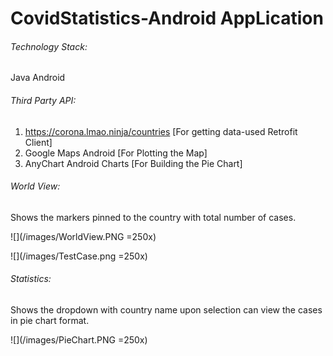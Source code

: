 # CovidStatistics-Android AppLication


###### Technology Stack: 
Java Android

###### Third Party API: 
1.	https://corona.lmao.ninja/countries [For getting data-used Retrofit Client]
2.	Google Maps Android [For Plotting the Map]
3.	AnyChart Android Charts [For Building the Pie Chart]

###### World View: 
Shows the markers pinned to the country with total number of cases.

![](/images/WorldView.PNG =250x)

![](/images/TestCase.png =250x)



###### Statistics: 
Shows the dropdown with country name upon selection can view the cases in pie chart format.

![](/images/PieChart.PNG =250x)
